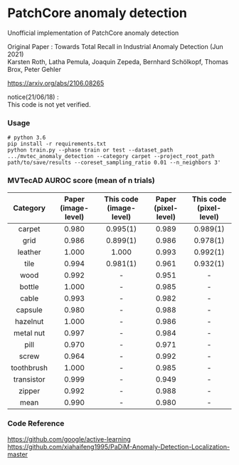 # PatchCore anomaly detection
Unofficial implementation of PatchCore anomaly detection  


Original Paper : 
Towards Total Recall in Industrial Anomaly Detection (Jun 2021)  
Karsten Roth, Latha Pemula, Joaquin Zepeda, Bernhard Schölkopf, Thomas Brox, Peter Gehler  


https://arxiv.org/abs/2106.08265

notice(21/06/18) :  
This code is not yet verified.


### Usage 
~~~
# python 3.6
pip install -r requirements.txt
python train.py --phase train or test --dataset_path .../mvtec_anomaly_detection --category carpet --project_root_path path/to/save/results --coreset_sampling_ratio 0.01 --n_neighbors 3'
~~~

### MVTecAD AUROC score (mean of n trials)
| Category | Paper<br>(image-level) | This code<br>(image-level) | Paper<br>(pixel-level) | This code<br>(pixel-level) |
| :-----: | :-: | :-: | :-: | :-: |
| carpet | 0.980 | 0.995(1) | 0.989 | 0.989(1) |
| grid | 0.986 | 0.899(1) | 0.986 | 0.978(1) |
| leather | 1.000 | 1.000 | 0.993 | 0.992(1) |
| tile | 0.994 | 0.981(1) | 0.961 | 0.932(1) |
| wood | 0.992 | - | 0.951 | - |
| bottle | 1.000 | - | 0.985 | - |
| cable | 0.993 | - | 0.982 | - |
| capsule | 0.980 | - | 0.988 | - |
| hazelnut | 1.000 | - | 0.986 | - |
| metal nut | 0.997 | - | 0.984 | - |
| pill | 0.970 | - | 0.971 | - |
| screw | 0.964 | - | 0.992 | - |
| toothbrush | 1.000 | - | 0.985 | - |
| transistor | 0.999 | -| 0.949 | - |
| zipper | 0.992 | - | 0.988 | - |
| mean | 0.990 | - | 0.980 | - |

### Code Reference
https://github.com/google/active-learning  
https://github.com/xiahaifeng1995/PaDiM-Anomaly-Detection-Localization-master